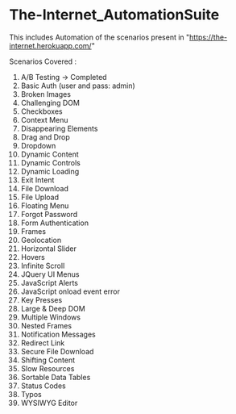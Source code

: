 # The-Internet_AutomationSuite
This includes Automation of the scenarios present in "https://the-internet.herokuapp.com/"

Scenarios Covered : 

1.	A/B Testing -> Completed
2.	Basic Auth (user and pass: admin)
3.	Broken Images
4.	Challenging DOM
5.	Checkboxes
6.	Context Menu
7.	Disappearing Elements
8.	Drag and Drop
9.	Dropdown
10.	Dynamic Content
11.	Dynamic Controls
12.	Dynamic Loading
13.	Exit Intent
14.	File Download
15.	File Upload
16.	Floating Menu
17.	Forgot Password
18.	Form Authentication
19.	Frames
20.	Geolocation
21.	Horizontal Slider
22.	Hovers
23.	Infinite Scroll
24.	JQuery UI Menus
25.	JavaScript Alerts
26.	JavaScript onload event error
27.	Key Presses
28.	Large & Deep DOM
29.	Multiple Windows
30.	Nested Frames
31.	Notification Messages
32.	Redirect Link
33.	Secure File Download
34.	Shifting Content
35.	Slow Resources
36.	Sortable Data Tables
37.	Status Codes
38.	Typos
39.	WYSIWYG Editor


